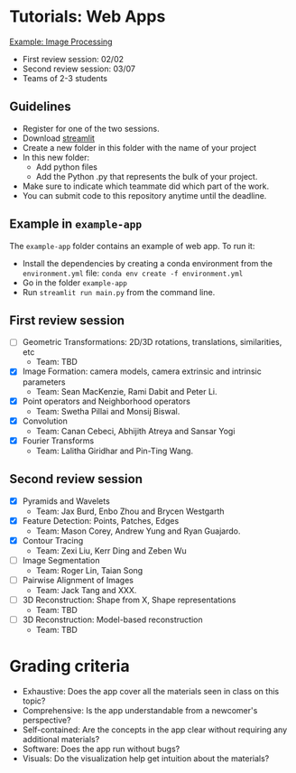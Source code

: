 # Tutorials: Web Apps

[Example: Image Processing](https://share.streamlit.io/aniketwattamwar/image-processing-with-streamlit/main/main.py)

- First review session: 02/02
- Second review session: 03/07
- Teams of 2-3 students

## Guidelines

- Register for one of the two sessions.
- Download [streamlit](https://streamlit.io/)
- Create a new folder in this folder with the name of your project
- In this new folder:
  - Add python files
  - Add the Python .py that represents the bulk of your project.
- Make sure to indicate which teammate did which part of the work.
- You can submit code to this repository anytime until the deadline.

## Example in `example-app`

The `example-app` folder contains an example of web app. To run it:
- Install the dependencies by creating a conda environment from the `environment.yml` file: `conda env create -f environment.yml`
- Go in the folder `example-app`
- Run `streamlit run main.py` from the command line.

## First review session

- [ ] Geometric Transformations: 2D/3D rotations, translations, similarities, etc
  - Team: TBD
- [x] Image Formation: camera models, camera extrinsic and intrinsic parameters
  - Team: Sean MacKenzie, Rami Dabit and Peter Li.
- [x] Point operators and Neighborhood operators
  - Team: Swetha Pillai and Monsij Biswal.
- [x] Convolution
  - Team: Canan Cebeci, Abhijith Atreya and Sansar Yogi
- [x] Fourier Transforms
  - Team: Lalitha Giridhar and Pin-Ting Wang.


## Second review session

- [x] Pyramids and Wavelets
  - Team: Jax Burd, Enbo Zhou and Brycen Westgarth
- [x] Feature Detection: Points, Patches, Edges
  - Team: Mason Corey, Andrew Yung and Ryan Guajardo.
- [x] Contour Tracing
  - Team: Zexi Liu, Kerr Ding and Zeben Wu
- [ ] Image Segmentation
  - Team: Roger Lin, Taian Song
- [ ] Pairwise Alignment of Images
  - Team: Jack Tang and XXX.
- [ ] 3D Reconstruction: Shape from X, Shape representations
  - Team: TBD
- [ ] 3D Reconstruction: Model-based reconstruction
  - Team: TBD

# Grading criteria

- Exhaustive: Does the app cover all the materials seen in class on this topic?
- Comprehensive: Is the app understandable from a newcomer's perspective?
- Self-contained: Are the concepts in the app clear without requiring any additional materials?
- Software: Does the app run without bugs?
- Visuals: Do the visualization help get intuition about the materials?
